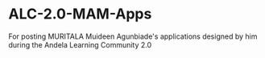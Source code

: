 # ALC-2.0-MAM-Apps
For posting MURITALA Muideen Agunbiade's applications designed by him during the Andela Learning Community 2.0
